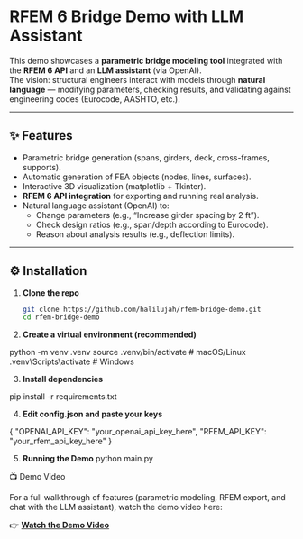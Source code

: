 # RFEM 6 Bridge Demo with LLM Assistant

This demo showcases a **parametric bridge modeling tool** integrated with the **RFEM 6 API** and an **LLM assistant** (via OpenAI).  
The vision: structural engineers interact with models through **natural language** — modifying parameters, checking results, and validating against engineering codes (Eurocode, AASHTO, etc.).

---

## ✨ Features
- Parametric bridge generation (spans, girders, deck, cross-frames, supports).
- Automatic generation of FEA objects (nodes, lines, surfaces).
- Interactive 3D visualization (matplotlib + Tkinter).
-  **RFEM 6 API integration** for exporting and running real analysis.
- Natural language assistant (OpenAI) to:
  - Change parameters (e.g., “Increase girder spacing by 2 ft”).
  - Check design ratios (e.g., span/depth according to Eurocode).
  - Reason about analysis results (e.g., deflection limits).

---

## ⚙️ Installation

1. **Clone the repo**
   ```bash
   git clone https://github.com/halilujah/rfem-bridge-demo.git
   cd rfem-bridge-demo

2. **Create a virtual environment (recommended)**

python -m venv .venv
source .venv/bin/activate   # macOS/Linux
.venv\Scripts\activate      # Windows

3. **Install dependencies**

pip install -r requirements.txt

4. **Edit config.json and paste your keys**

{
  "OPENAI_API_KEY": "your_openai_api_key_here",
  "RFEM_API_KEY": "your_rfem_api_key_here"
}

5. **Running the Demo**
python main.py


📺 Demo Video

For a full walkthrough of features (parametric modeling, RFEM export, and chat with the LLM assistant), watch the demo video here:

👉 [**Watch the Demo Video**](https://youtu.be/8FWbxS97OHU)
